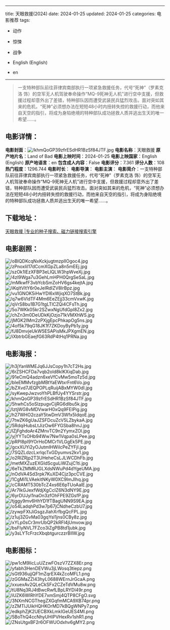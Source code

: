 
---
title: 天眼救援(2024)
date: 2024-01-25
updated: 2024-01-25
categories: 电影推荐
tags:
- 动作
- 惊悚
- 战争

- English (English)
- en
---


> 一支特种部队前往菲律宾南部执行一项紧急救援任务，代号“死神”（罗素克洛 饰）的空军无人机驾驶奉命操作“MQ-9死神无人机”进行空中支援，但救援过程却意外出了差错，特种部队因而遭受武装民兵猛烈攻击。面对突如其来的危机，“死神”必须想办法在短短48小时内扭转失控的救援行动，而他来自天空的指引，将成为身陷绝境的特种部队成功拯救人质并逃出生天的唯一希望……。

## **电影详情**：

**电影封面**：<img src="https://image.tmdb.org/t/p/w200/khmQoGP39zfrESdHR1BzSf84JTF.jpg" alt="/khmQoGP39zfrESdHR1BzSf84JTF.jpg" title="/khmQoGP39zfrESdHR1BzSf84JTF.jpg">
**电影名称**：天眼救援
**原产地片名**：Land of Bad
**电影上映时间**：2024-01-25
**电影上映国家**：English (English)
**原产地语言**：en
**包含成人内容**：False
**电影评分**：7.361
**评分人数**：108
**热门程度**：1296.744
**电影时长**：
**电影导演**：
**电影主演**：
**电影简介**：一支特种部队前往菲律宾南部执行一项紧急救援任务，代号“死神”（罗素克洛 饰）的空军无人机驾驶奉命操作“MQ-9死神无人机”进行空中支援，但救援过程却意外出了差错，特种部队因而遭受武装民兵猛烈攻击。面对突如其来的危机，“死神”必须想办法在短短48小时内扭转失控的救援行动，而他来自天空的指引，将成为身陷绝境的特种部队成功拯救人质并逃出生天的唯一希望……。

## **下载地址**：
[天眼救援 |专业的种子搜索、磁力链接搜索引擎](https://movie.amd794.com:2083/?search=Land%20of%20Bad&ordering=&mode=match_phrase&page_size=10&page=1)
 

## **电影剧照**：
<img src="https://image.tmdb.org/t/p/original/oBIQDKcqNxKckjugtmzpIIOgoc4.jpg" alt="/oBIQDKcqNxKckjugtmzpIIOgoc4.jpg" title="/oBIQDKcqNxKckjugtmzpIIOgoc4.jpg"><img src="https://image.tmdb.org/t/p/original/zPnoxlil17dCcmXGpZLa8n5mEEj.jpg" alt="/zPnoxlil17dCcmXGpZLa8n5mEEj.jpg" title="/zPnoxlil17dCcmXGpZLa8n5mEEj.jpg"><img src="https://image.tmdb.org/t/p/original/szOk1IEzXFBP3eLIQLW3hpWveXj.jpg" alt="/szOk1IEzXFBP3eLIQLW3hpWveXj.jpg" title="/szOk1IEzXFBP3eLIQLW3hpWveXj.jpg"><img src="https://image.tmdb.org/t/p/original/4zI9Wga7u3GehLmHPH0QrgSeSaL.jpg" alt="/4zI9Wga7u3GehLmHPH0QrgSeSaL.jpg" title="/4zI9Wga7u3GehLmHPH0QrgSeSaL.jpg"><img src="https://image.tmdb.org/t/p/original/mMkwfF3vbYcbSmZoHV6gs4kejtA.jpg" alt="/mMkwfF3vbYcbSmZoHV6gs4kejtA.jpg" title="/mMkwfF3vbYcbSmZoHV6gs4kejtA.jpg"><img src="https://image.tmdb.org/t/p/original/iKqItVltY6r0eJeIRdIZV8IrBpz.jpg" alt="/iKqItVltY6r0eJeIRdIZV8IrBpz.jpg" title="/iKqItVltY6r0eJeIRdIZV8IrBpz.jpg"><img src="https://image.tmdb.org/t/p/original/vu1GNOK5iHwYDl6xWjiqXO7StBk.jpg" alt="/vu1GNOK5iHwYDl6xWjiqXO7StBk.jpg" title="/vu1GNOK5iHwYDl6xWjiqXO7StBk.jpg"><img src="https://image.tmdb.org/t/p/original/q7w6VldTF4Mm6EeZEjj33cmVxwK.jpg" alt="/q7w6VldTF4Mm6EeZEjj33cmVxwK.jpg" title="/q7w6VldTF4Mm6EeZEjj33cmVxwK.jpg"><img src="https://image.tmdb.org/t/p/original/qVrS8bu1B7G1tgLTlCZQi4CFsTh.jpg" alt="/qVrS8bu1B7G1tgLTlCZQi4CFsTh.jpg" title="/qVrS8bu1B7G1tgLTlCZQi4CFsTh.jpg"><img src="https://image.tmdb.org/t/p/original/5o7WKk05kr2SZwxNgUfdGpI8Zx2.jpg" alt="/5o7WKk05kr2SZwxNgUfdGpI8Zx2.jpg" title="/5o7WKk05kr2SZwxNgUfdGpI8Zx2.jpg"><img src="https://image.tmdb.org/t/p/original/chZn3m0DeUDkKjOzjo71kVMXhWS.jpg" alt="/chZn3m0DeUDkKjOzjo71kVMXhWS.jpg" title="/chZn3m0DeUDkKjOzjo71kVMXhWS.jpg"><img src="https://image.tmdb.org/t/p/original/jMGK2IMm2zPXjgEpcPhkapOg5ns.jpg" alt="/jMGK2IMm2zPXjgEpcPhkapOg5ns.jpg" title="/jMGK2IMm2zPXjgEpcPhkapOg5ns.jpg"><img src="https://image.tmdb.org/t/p/original/4of5k79qG18JK1f7ZKDoyByPb1y.jpg" alt="/4of5k79qG18JK1f7ZKDoyByPb1y.jpg" title="/4of5k79qG18JK1f7ZKDoyByPb1y.jpg"><img src="https://image.tmdb.org/t/p/original/fJ8DmvjeUkW5ESAPisMkJPXgmEN.jpg" alt="/fJ8DmvjeUkW5ESAPisMkJPXgmEN.jpg" title="/fJ8DmvjeUkW5ESAPisMkJPXgmEN.jpg"><img src="https://image.tmdb.org/t/p/original/iXbtrbGEaejfG63RdP4tHq1PRNa.jpg" alt="/iXbtrbGEaejfG63RdP4tHq1PRNa.jpg" title="/iXbtrbGEaejfG63RdP4tHq1PRNa.jpg">

## **电影海报**：
<img src="https://image.tmdb.org/t/p/original/h3jYanWMEJq6JJsCopy1h7cT2Hs.jpg" alt="/h3jYanWMEJq6JJsCopy1h7cT2Hs.jpg" title="/h3jYanWMEJq6JJsCopy1h7cT2Hs.jpg"><img src="https://image.tmdb.org/t/p/original/6rZSHCFDa7vqb2oId8kIKXiqDab.jpg" alt="/6rZSHCFDa7vqb2oId8kIKXiqDab.jpg" title="/6rZSHCFDa7vqb2oId8kIKXiqDab.jpg"><img src="https://image.tmdb.org/t/p/original/91eCmQ4adzn6xeVfCvMw5moTz5d.jpg" alt="/91eCmQ4adzn6xeVfCvMw5moTz5d.jpg" title="/91eCmQ4adzn6xeVfCvMw5moTz5d.jpg"><img src="https://image.tmdb.org/t/p/original/bIeEMMvfzgbMBtYaEWtxrFnt6Vo.jpg" alt="/bIeEMMvfzgbMBtYaEWtxrFnt6Vo.jpg" title="/bIeEMMvfzgbMBtYaEWtxrFnt6Vo.jpg"><img src="https://image.tmdb.org/t/p/original/bZXvd7JEQPOPLqRuijABxMYW0dI.jpg" alt="/bZXvd7JEQPOPLqRuijABxMYW0dI.jpg" title="/bZXvd7JEQPOPLqRuijABxMYW0dI.jpg"><img src="https://image.tmdb.org/t/p/original/syKwepJwzvoYhPLBfUy4YYSrstr.jpg" alt="/syKwepJwzvoYhPLBfUy4YYSrstr.jpg" title="/syKwepJwzvoYhPLBfUy4YYSrstr.jpg"><img src="https://image.tmdb.org/t/p/original/khmQoGP39zfrESdHR1BzSf84JTF.jpg" alt="/khmQoGP39zfrESdHR1BzSf84JTF.jpg" title="/khmQoGP39zfrESdHR1BzSf84JTF.jpg"><img src="https://image.tmdb.org/t/p/original/5hwhCs5oSlzpugvCijRG6dlbu5k.jpg" alt="/5hwhCs5oSlzpugvCijRG6dlbu5k.jpg" title="/5hwhCs5oSlzpugvCijRG6dlbu5k.jpg"><img src="https://image.tmdb.org/t/p/original/lztjWG8vMDVwarH0xQq9FEIPig.jpg" alt="/lztjWG8vMDVwarH0xQq9FEIPig.jpg" title="/lztjWG8vMDVwarH0xQq9FEIPig.jpg"><img src="https://image.tmdb.org/t/p/original/h27WHO2czaY5twDmV3Wfx5IdqoE.jpg" alt="/h27WHO2czaY5twDmV3Wfx5IdqoE.jpg" title="/h27WHO2czaY5twDmV3Wfx5IdqoE.jpg"><img src="https://image.tmdb.org/t/p/original/7twZK6gUaJZSFDcuZcV5LZbykaA.jpg" alt="/7twZK6gUaJZSFDcuZcV5LZbykaA.jpg" title="/7twZK6gUaJZSFDcuZcV5LZbykaA.jpg"><img src="https://image.tmdb.org/t/p/original/5RdqiHubsLtJizOw6FYGSba8hnJ.jpg" alt="/5RdqiHubsLtJizOw6FYGSba8hnJ.jpg" title="/5RdqiHubsLtJizOw6FYGSba8hnJ.jpg"><img src="https://image.tmdb.org/t/p/original/lZjFghdoAr4ZMnvTC9n2YymxZOl.jpg" alt="/lZjFghdoAr4ZMnvTC9n2YymxZOl.jpg" title="/lZjFghdoAr4ZMnvTC9n2YymxZOl.jpg"><img src="https://image.tmdb.org/t/p/original/yjYYTsOHb94Ww7Nw1Vqpa0sLPee.jpg" alt="/yjYYTsOHb94Ww7Nw1Vqpa0sLPee.jpg" title="/yjYYTsOHb94Ww7Nw1Vqpa0sLPee.jpg"><img src="https://image.tmdb.org/t/p/original/pRPI8pl9YOrHoDMCr1VLGgEk5PE.jpg" alt="/pRPI8pl9YOrHoDMCr1VLGgEk5PE.jpg" title="/pRPI8pl9YOrHoDMCr1VLGgEk5PE.jpg"><img src="https://image.tmdb.org/t/p/original/gcxXUYi2yOJutmIHWiIcPeZYFjI.jpg" alt="/gcxXUYi2yOJutmIHWiIcPeZYFjI.jpg" title="/gcxXUYi2yOJutmIHWiIcPeZYFjI.jpg"><img src="https://image.tmdb.org/t/p/original/7SQZLdzcLxrlqcTxGDyumvs2kv1.jpg" alt="/7SQZLdzcLxrlqcTxGDyumvs2kv1.jpg" title="/7SQZLdzcLxrlqcTxGDyumvs2kv1.jpg"><img src="https://image.tmdb.org/t/p/original/o2RIZRjp2T3UHeheCsLJLWCDhFb.jpg" alt="/o2RIZRjp2T3UHeheCsLJLWCDhFb.jpg" title="/o2RIZRjp2T3UHeheCsLJLWCDhFb.jpg"><img src="https://image.tmdb.org/t/p/original/metMXZuzEXGIdScguLiWZujC1ti.jpg" alt="/metMXZuzEXGIdScguLiWZujC1ti.jpg" title="/metMXZuzEXGIdScguLiWZujC1ti.jpg"><img src="https://image.tmdb.org/t/p/original/6eTkZMMRJGLXdsNWuPd4dYgeUMA.jpg" alt="/6eTkZMMRJGLXdsNWuPd4dYgeUMA.jpg" title="/6eTkZMMRJGLXdsNWuPd4dYgeUMA.jpg"><img src="https://image.tmdb.org/t/p/original/nOdVA4Sd3rpk7KuXD4Cjz3pcCVE.jpg" alt="/nOdVA4Sd3rpk7KuXD4Cjz3pcCVE.jpg" title="/nOdVA4Sd3rpk7KuXD4Cjz3pcCVE.jpg"><img src="https://image.tmdb.org/t/p/original/1CgMi1LVAekitNKyW0XC9ImJIhq.jpg" alt="/1CgMi1LVAekitNKyW0XC9ImJIhq.jpg" title="/1CgMi1LVAekitNKyW0XC9ImJIhq.jpg"><img src="https://image.tmdb.org/t/p/original/cCRAMT530bTcZ4xs6E6pTUoAalE.jpg" alt="/cCRAMT530bTcZ4xs6E6pTUoAalE.jpg" title="/cCRAMT530bTcZ4xs6E6pTUoAalE.jpg"><img src="https://image.tmdb.org/t/p/original/Ar7IkGJexfWdjXgCcIZ6N3dNY9E.jpg" alt="/Ar7IkGJexfWdjXgCcIZ6N3dNY9E.jpg" title="/Ar7IkGJexfWdjXgCcIZ6N3dNY9E.jpg"><img src="https://image.tmdb.org/t/p/original/6yrDUJyl1naOn3zfOhFPE9ZGsfP.jpg" alt="/6yrDUJyl1naOn3zfOhFPE9ZGsfP.jpg" title="/6yrDUJyl1naOn3zfOhFPE9ZGsfP.jpg"><img src="https://image.tmdb.org/t/p/original/tjggy9mv6HhYD1fTBagUNN9S9EA.jpg" alt="/tjggy9mv6HhYD1fTBagUNN9S9EA.jpg" title="/tjggy9mv6HhYD1fTBagUNN9S9EA.jpg"><img src="https://image.tmdb.org/t/p/original/o54LadqhPd3w7p67jCNdheCzbU7.jpg" alt="/o54LadqhPd3w7p67jCNdheCzbU7.jpg" title="/o54LadqhPd3w7p67jCNdheCzbU7.jpg"><img src="https://image.tmdb.org/t/p/original/zywpFXtJiGsgzJlahXrfbgQcFPL.jpg" alt="/zywpFXtJiGsgzJlahXrfbgQcFPL.jpg" title="/zywpFXtJiGsgzJlahXrfbgQcFPL.jpg"><img src="https://image.tmdb.org/t/p/original/z1uj3ZGvMa03gqYsl1jns0CBy8z.jpg" alt="/z1uj3ZGvMa03gqYsl1jns0CBy8z.jpg" title="/z1uj3ZGvMa03gqYsl1jns0CBy8z.jpg"><img src="https://image.tmdb.org/t/p/original/xYLp0sCr3mrUbQP2kRFl4jUmvow.jpg" alt="/xYLp0sCr3mrUbQP2kRFl4jUmvow.jpg" title="/xYLp0sCr3mrUbQP2kRFl4jUmvow.jpg"><img src="https://image.tmdb.org/t/p/original/bsFlyNVL7FZco3iZgPB8td1jubk.jpg" alt="/bsFlyNVL7FZco3iZgPB8td1jubk.jpg" title="/bsFlyNVL7FZco3iZgPB8td1jubk.jpg"><img src="https://image.tmdb.org/t/p/original/y3sLYTcFrzcXbqbtgurczzrBIIW.jpg" alt="/y3sLYTcFrzcXbqbtgurczzrBIIW.jpg" title="/y3sLYTcFrzcXbqbtgurczzrBIIW.jpg">

## **电影图标**：
<img src="https://image.tmdb.org/t/p/original/pw1cM9IicLuUZzwFOszV7ZZX8Er.png" alt="/pw1cM9IicLuUZzwFOszV7ZZX8Er.png" title="/pw1cM9IicLuUZzwFOszV7ZZX8Er.png"><img src="https://image.tmdb.org/t/p/original/yfabh3HenDEVWu3jLWosq3tiepz.png" alt="/yfabh3HenDEVWu3jLWosq3tiepz.png" title="/yfabh3HenDEVWu3jLWosq3tiepz.png"><img src="https://image.tmdb.org/t/p/original/sGt936ujjQF1mZqrEX4kZcoMFL1.png" alt="/sGt936ujjQF1mZqrEX4kZcoMFL1.png" title="/sGt936ujjQF1mZqrEX4kZcoMFL1.png"><img src="https://image.tmdb.org/t/p/original/zGGMaZZI43hyL0688WErnJrGcaA.png" alt="/zGGMaZZI43hyL0688WErnJrGcaA.png" title="/zGGMaZZI43hyL0688WErnJrGcaA.png"><img src="https://image.tmdb.org/t/p/original/xxuexAv2QLeCkSFx2CZeTdVMu8w.png" alt="/xxuexAv2QLeCkSFx2CZeTdVMu8w.png" title="/xxuexAv2QLeCkSFx2CZeTdVMu8w.png"><img src="https://image.tmdb.org/t/p/original/tU8Nq3RJ4tBwcRwfLBpLRYDl49r.png" alt="/tU8Nq3RJ4tBwcRwfLBpLRYDl49r.png" title="/tU8Nq3RJ4tBwcRwfLBpLRYDl49r.png"><img src="https://image.tmdb.org/t/p/original/iUZK6WlRhYDE7xmSmj4QTP8CFgO.svg" alt="/iUZK6WlRhYDE7xmSmj4QTP8CFgO.svg" title="/iUZK6WlRhYDE7xmSmj4QTP8CFgO.svg"><img src="https://image.tmdb.org/t/p/original/3NXmNCGThegZXGqfmMCA9XB74pr.png" alt="/3NXmNCGThegZXGqfmMCA9XB74pr.png" title="/3NXmNCGThegZXGqfmMCA9XB74pr.png"><img src="https://image.tmdb.org/t/p/original/zZMTlJUikHQHKOrMD7kBQgWNPy7.png" alt="/zZMTlJUikHQHKOrMD7kBQgWNPy7.png" title="/zZMTlJUikHQHKOrMD7kBQgWNPy7.png"><img src="https://image.tmdb.org/t/p/original/edkphZjK2UECBXkLmkIGeUES4Ml.png" alt="/edkphZjK2UECBXkLmkIGeUES4Ml.png" title="/edkphZjK2UECBXkLmkIGeUES4Ml.png"><img src="https://image.tmdb.org/t/p/original/5BoThQ4ccNhyUHIPVHexRv1shR1.png" alt="/5BoThQ4ccNhyUHIPVHexRv1shR1.png" title="/5BoThQ4ccNhyUHIPVHexRv1shR1.png"><img src="https://image.tmdb.org/t/p/original/ZNsUtgxBF2r6OFWUOdxhv6gMY2.png" alt="/ZNsUtgxBF2r6OFWUOdxhv6gMY2.png" title="/ZNsUtgxBF2r6OFWUOdxhv6gMY2.png">
